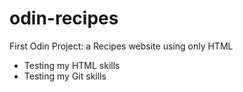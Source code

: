 # odin-recipes
First Odin Project: a Recipes website using only HTML
- Testing my HTML skills
- Testing my Git skills